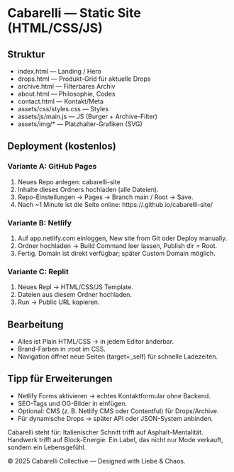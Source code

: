 # Cabarelli — Static Site (HTML/CSS/JS)

## Struktur
- index.html — Landing / Hero
- drops.html — Produkt-Grid für aktuelle Drops
- archive.html — Filterbares Archiv
- about.html — Philosophie, Codes
- contact.html — Kontakt/Meta
- assets/css/styles.css — Styles
- assets/js/main.js — JS (Burger + Archive-Filter)
- assets/img/* — Platzhalter-Grafiken (SVG)

## Deployment (kostenlos)

### Variante A: GitHub Pages
1. Neues Repo anlegen: cabarelli-site
2. Inhalte dieses Ordners hochladen (alle Dateien).
3. Repo-Einstellungen → Pages → Branch main / Root → Save.
4. Nach ~1 Minute ist die Seite online: https://<dein-user>.github.io/cabarelli-site/

### Variante B: Netlify
1. Auf app.netlify.com einloggen, New site from Git oder Deploy manually.
2. Ordner hochladen → Build Command leer lassen, Publish dir = Root.
3. Fertig. Domain ist direkt verfügbar; später Custom Domain möglich.

### Variante C: Replit
1. Neues Repl → HTML/CSS/JS Template.
2. Dateien aus diesem Ordner hochladen.
3. Run → Public URL kopieren.

## Bearbeitung
- Alles ist Plain HTML/CSS → in jedem Editor änderbar.
- Brand-Farben in :root im CSS.
- Navigation öffnet neue Seiten (target=_self) für schnelle Ladezeiten.

## Tipp für Erweiterungen
- Netlify Forms aktivieren → echtes Kontaktformular ohne Backend.
- SEO-Tags und OG-Bilder in <head> einfügen.
- Optional: CMS (z. B. Netlify CMS oder Contentful) für Drops/Archive.
- Für dynamische Drops → später API oder JSON-System anbinden.

Cabarelli steht für:
Italienischer Schnitt trifft auf Asphalt-Mentalität.
Handwerk trifft auf Block-Energie.
Ein Label, das nicht nur Mode verkauft, sondern ein Lebensgefühl.

© 2025 Cabarelli Collective — Designed with Liebe & Chaos.

